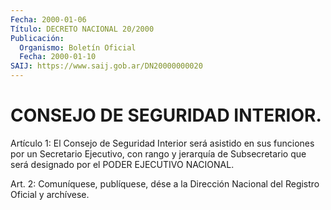 ```yaml
---
Fecha: 2000-01-06
Título: DECRETO NACIONAL 20/2000
Publicación:
  Organismo: Boletín Oficial
  Fecha: 2000-01-10
SAIJ: https://www.saij.gob.ar/DN20000000020
---
```

# CONSEJO DE SEGURIDAD INTERIOR.

<a id="1"></a>
Artículo 1: El Consejo de Seguridad  Interior será asistido en sus funciones por un Secretario Ejecutivo,  con  rango  y  jerarquía de Subsecretario  que  será designado por el PODER EJECUTIVO  NACIONAL.

<a id="2"></a>
Art. 2: Comuníquese,  publíquese, dése a la Dirección Nacional del Registro Oficial y archívese.